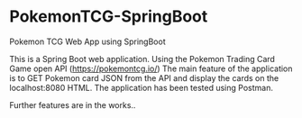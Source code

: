 # PokemonTCG-SpringBoot
Pokemon TCG Web App using SpringBoot

This is a Spring Boot web application. 
Using the Pokemon Trading Card Game open API (https://pokemontcg.io/)
The main feature of the application is to GET Pokemon card JSON from 
the API and display the cards on the localhost:8080 HTML.
The application has been tested using Postman.

Further features are in the works.. 
